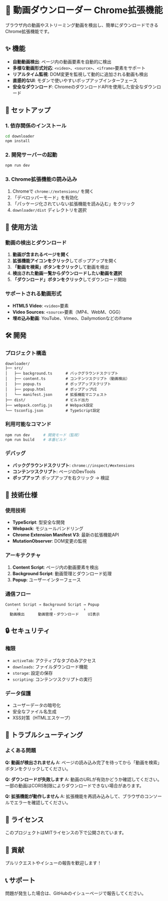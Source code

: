 # 🎥 動画ダウンローダー Chrome拡張機能

ブラウザ内の動画やストリーミング動画を検出し、簡単にダウンロードできるChrome拡張機能です。

## ✨ 機能

- **自動動画検出**: ページ内の動画要素を自動的に検出
- **多様な動画形式対応**: `<video>`、`<source>`、`<iframe>`要素をサポート
- **リアルタイム監視**: DOM変更を監視して動的に追加される動画も検出
- **直感的なUI**: モダンで使いやすいポップアップインターフェース
- **安全なダウンロード**: ChromeのダウンロードAPIを使用した安全なダウンロード

## 🚀 セットアップ

### 1. 依存関係のインストール

```bash
cd downloader
npm install
```

### 2. 開発サーバーの起動

```bash
npm run dev
```

### 3. Chrome拡張機能の読み込み

1. Chromeで `chrome://extensions/` を開く
2. 「デベロッパーモード」を有効化
3. 「パッケージ化されていない拡張機能を読み込む」をクリック
4. `downloader/dist` ディレクトリを選択

## 📖 使用方法

### 動画の検出とダウンロード

1. **動画が含まれるページを開く**
2. **拡張機能アイコンをクリック**してポップアップを開く
3. **「動画を検索」ボタンをクリック**して動画を検出
4. **検出された動画一覧からダウンロードしたい動画を選択**
5. **「ダウンロード」ボタンをクリック**してダウンロード開始

### サポートされる動画形式

- **HTML5 Video**: `<video>`要素
- **Video Sources**: `<source>`要素（MP4、WebM、OGG）
- **埋め込み動画**: YouTube、Vimeo、Dailymotionなどのiframe

## 🛠️ 開発

### プロジェクト構造

```
downloader/
├── src/
│   ├── background.ts      # バックグラウンドスクリプト
│   ├── content.ts         # コンテンツスクリプト（動画検出）
│   ├── popup.ts           # ポップアップスクリプト
│   ├── popup.html         # ポップアップUI
│   └── manifest.json      # 拡張機能マニフェスト
├── dist/                  # ビルド出力
├── webpack.config.js      # Webpack設定
└── tsconfig.json          # TypeScript設定
```

### 利用可能なコマンド

```bash
npm run dev      # 開発モード（監視）
npm run build    # 本番ビルド
```

### デバッグ

- **バックグラウンドスクリプト**: `chrome://inspect/#extensions`
- **コンテンツスクリプト**: ページのDevTools
- **ポップアップ**: ポップアップを右クリック → 検証

## 🔧 技術仕様

### 使用技術

- **TypeScript**: 型安全な開発
- **Webpack**: モジュールバンドリング
- **Chrome Extension Manifest V3**: 最新の拡張機能API
- **MutationObserver**: DOM変更の監視

### アーキテクチャ

1. **Content Script**: ページ内の動画要素を検出
2. **Background Script**: 動画管理とダウンロード処理
3. **Popup**: ユーザーインターフェース

### 通信フロー

```
Content Script → Background Script → Popup
     ↓              ↓              ↓
  動画検出      動画管理・ダウンロード    UI表示
```

## 🔒 セキュリティ

### 権限

- `activeTab`: アクティブなタブのみアクセス
- `downloads`: ファイルダウンロード機能
- `storage`: 設定の保存
- `scripting`: コンテンツスクリプトの実行

### データ保護

- ユーザーデータの暗号化
- 安全なファイル名生成
- XSS対策（HTMLエスケープ）

## 🐛 トラブルシューティング

### よくある問題

**Q: 動画が検出されません**
A: ページの読み込み完了を待ってから「動画を検索」ボタンをクリックしてください。

**Q: ダウンロードが失敗します**
A: 動画のURLが有効かどうか確認してください。一部の動画はCORS制限によりダウンロードできない場合があります。

**Q: 拡張機能が動作しません**
A: 拡張機能を再読み込みして、ブラウザのコンソールでエラーを確認してください。

## 📝 ライセンス

このプロジェクトはMITライセンスの下で公開されています。

## 🤝 貢献

プルリクエストやイシューの報告を歓迎します！

## 📞 サポート

問題が発生した場合は、GitHubのイシューページで報告してください。 